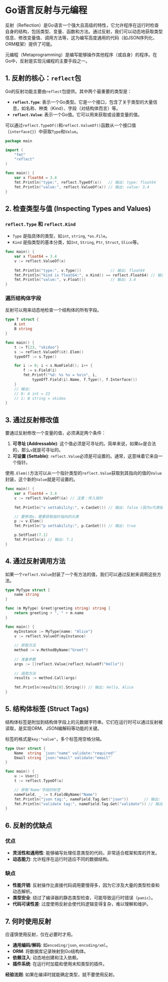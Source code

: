 # Go语言反射与元编程

反射（Reflection）是Go语言一个强大且高级的特性，它允许程序在运行时检查自身的结构，包括类型、变量、函数和方法。通过反射，我们可以动态地获取类型信息、修改变量值、调用方法等，这为编写高度通用的代码（如JSON序列化、ORM框架）提供了可能。

元编程（Metaprogramming）是编写能够操作其他程序（或自身）的程序。在Go中，反射是实现元编程的主要手段之一。

## 1. 反射的核心：`reflect`包

Go的反射功能主要由`reflect`包提供。其中两个最重要的类型是：

- **`reflect.Type`**: 表示一个Go类型。它是一个接口，包含了关于类型的大量信息，如名称、种类（Kind）、字段（对结构体而言）等。
- **`reflect.Value`**: 表示一个Go值。它可以用来获取或设置变量的值。

可以通过`reflect.TypeOf()`和`reflect.ValueOf()`函数从一个接口值（`interface{}`）中获取`Type`和`Value`。

```go
package main

import (
    "fmt"
    "reflect"
)

func main() {
    var x float64 = 3.4
    fmt.Println("type:", reflect.TypeOf(x))   // 输出: type: float64
    fmt.Println("value:", reflect.ValueOf(x)) // 输出: value: 3.4
}
```

## 2. 检查类型与值 (Inspecting Types and Values)

### `reflect.Type` 和 `reflect.Kind`
- `Type` 是指具体的类型，如`int`, `string`, `*os.File`。
- `Kind` 是指类型的基本分类，如`Int`, `String`, `Ptr`, `Struct`, `Slice`等。

```go
func main() {
    var x float64 = 3.4
    v := reflect.ValueOf(x)
    
    fmt.Println("type:", v.Type())             // 输出: float64
    fmt.Println("kind is float64:", v.Kind() == reflect.Float64) // 输出: true
    fmt.Println("value:", v.Float())           // 输出: 3.4
}
```

### 遍历结构体字段
反射可以用来动态地检查一个结构体的所有字段。

```go
type T struct {
    A int
    B string
}

func main() {
    t := T{23, "skidoo"}
    s := reflect.ValueOf(&t).Elem()
    typeOfT := s.Type()

    for i := 0; i < s.NumField(); i++ {
        f := s.Field(i)
        fmt.Printf("%d: %s %s = %v\n", i,
            typeOfT.Field(i).Name, f.Type(), f.Interface())
    }
    // 输出:
    // 0: A int = 23
    // 1: B string = skidoo
}
```

## 3. 通过反射修改值

要通过反射修改一个变量的值，必须满足两个条件：
1. **可寻址 (Addressable)**: 这个值必须是可寻址的。简单来说，如果`&v`是合法的，那么`v`就是可寻址的。
2. **可设置 (Settable)**: `reflect.Value`必须是可设置的。通常，这意味着它来自一个指针。

使用`.Elem()`方法可以从一个指针类型的`reflect.Value`获取到其指向的值的`Value`封装，这个新的`Value`就是可设置的。

```go
func main() {
    var x float64 = 3.4
    v := reflect.ValueOf(&x) // 注意：传入指针
    
    fmt.Println("v settability:", v.CanSet()) // 输出: false (因为v代表指针本身)

    // 要修改x，需要获取指针指向的元素
    p := v.Elem()
    fmt.Println("p settability:", p.CanSet()) // 输出: true

    p.SetFloat(7.1)
    fmt.Println(x) // 输出: 7.1
}
```

## 4. 通过反射调用方法

如果一个`reflect.Value`封装了一个有方法的值，我们可以通过反射来调用这些方法。

```go
type MyType struct {
    name string
}

func (m MyType) Greet(greeting string) string {
    return greeting + ", " + m.name
}

func main() {
    myInstance := MyType{name: "Alice"}
    v := reflect.ValueOf(myInstance)
    
    // 获取方法
    method := v.MethodByName("Greet")
    
    // 准备参数
    args := []reflect.Value{reflect.ValueOf("Hello")}
    
    // 调用方法
    results := method.Call(args)
    
    fmt.Println(results[0].String()) // 输出: Hello, Alice
}
```

## 5. 结构体标签 (Struct Tags)

结构体标签是附加到结构体字段上的元数据字符串。它们在运行时可以通过反射被读取，是实现ORM、JSON编解码等功能的关键。

标签的格式是`key:"value"`，多个标签用空格分隔。

```go
type User struct {
    Name  string `json:"name" validate:"required"`
    Email string `json:"email" validate:"email"`
}

func main() {
    u := User{}
    t := reflect.TypeOf(u)

    // 获取'Name'字段的标签
    nameField, _ := t.FieldByName("Name")
    fmt.Println("json tag:", nameField.Tag.Get("json"))       // 输出: name
    fmt.Println("validate tag:", nameField.Tag.Get("validate")) // 输出: required
}
```

## 6. 反射的优缺点

### 优点
- **灵活性和通用性**: 能够编写处理任意类型的代码，非常适合框架和库的开发。
- **动态能力**: 允许程序在运行时适应不同的数据结构。

### 缺点
- **性能开销**: 反射操作比直接代码调用要慢得多，因为它涉及大量的类型检查和动态解析。
- **类型安全**: 绕过了编译器的静态类型检查，可能导致运行时错误（`panic`）。
- **代码可读性差**: 过度使用反射会使代码逻辑变得复杂，难以理解和维护。

## 7. 何时使用反射

应谨慎使用反射，仅在必要时才用。
- **通用编码/解码**: 如`encoding/json`, `encoding/xml`。
- **ORM**: 将数据库记录映射到Go结构体。
- **依赖注入**: 动态地创建和注入依赖。
- **插件系统**: 在运行时加载和使用未知类型的插件。

**经验法则**: 如果在编译时就能确定类型，就不要使用反射。
